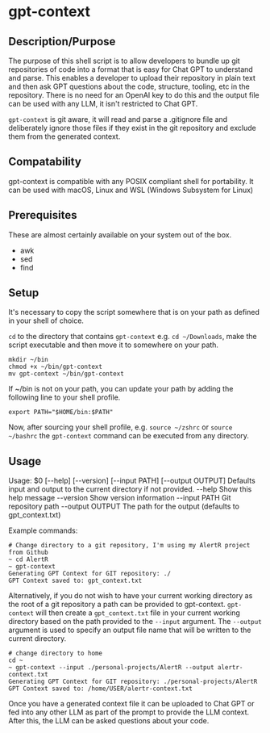 # gpt-context

## Description/Purpose

The purpose of this shell script is to allow developers to bundle up git repositories of code into a format that is easy for Chat GPT to understand and parse. This enables a developer to upload their repository in plain text and then ask GPT questions about the code, structure, tooling, etc in the repository. There is no need for an OpenAI key to do this and the output file can be used with any LLM, it isn't restricted to Chat GPT.

`gpt-context` is git aware, it will read and parse a .gitignore file and deliberately ignore those files if they exist in the git repository and exclude them from the generated context.

## Compatability

gpt-context is compatible with any POSIX compliant shell for portability. It can be used with macOS, Linux and WSL (Windows Subsystem for Linux)

## Prerequisites

These are almost certainly available on your system out of the box.

- awk
- sed
- find

## Setup

It's necessary to copy the script somewhere that is on your path as defined in your shell of choice. 

`cd` to the directory that contains `gpt-context` e.g. `cd ~/Downloads`, make the script executable and then move it to somewhere on your path.

```
mkdir ~/bin
chmod +x ~/bin/gpt-context
mv gpt-context ~/bin/gpt-context
```

If ~/bin is not on your path, you can update your path by adding the following line to your shell profile.

```
export PATH="$HOME/bin:$PATH"
```
Now, after sourcing your shell profile, e.g. `source ~/zshrc` or `source ~/bashrc` the `gpt-context` command can be executed from any directory.

## Usage

Usage: $0 [--help] [--version] [--input PATH] [--output OUTPUT]
  Defaults input and output to the current directory if not provided.
  --help         Show this help message
  --version      Show version information
  --input  PATH  Git repository path
  --output OUTPUT The path for the output (defaults to gpt_context.txt)

Example commands:

```
# Change directory to a git repository, I'm using my AlertR project from Github
~ cd AlertR
~ gpt-context
Generating GPT Context for GIT repository: ./
GPT Context saved to: gpt_context.txt
```

Alternatively, if you do not wish to have your current working directory as the root of a git repository a path can be provided to gpt-context. `gpt-context` will then create a `gpt_context.txt` file in your current working directory based on the path provided to the `--input` argument.
The `--output` argument is used to specify an output file name that will be written to the current directory.

```
# change directory to home
cd ~
~ gpt-context --input ./personal-projects/AlertR --output alertr-context.txt
Generating GPT Context for GIT repository: ./personal-projects/AlertR
GPT Context saved to: /home/USER/alertr-context.txt
```

Once you have a generated context file it can be uploaded to Chat GPT or fed into any other LLM as part of the prompt to provide the LLM context. After this, the LLM can be asked questions about your code.



